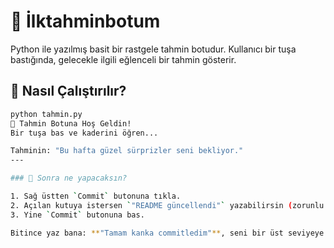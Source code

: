 # 🧠 İlktahminbotum

Python ile yazılmış basit bir rastgele tahmin botudur. Kullanıcı bir tuşa bastığında, gelecekle ilgili eğlenceli bir tahmin gösterir.

## 🚀 Nasıl Çalıştırılır?

```bash
python tahmin.py
🔮 Tahmin Botuna Hoş Geldin!
Bir tuşa bas ve kaderini öğren...

Tahminin: "Bu hafta güzel sürprizler seni bekliyor."
---

### 📌 Sonra ne yapacaksın?

1. Sağ üstten `Commit` butonuna tıkla.
2. Açılan kutuya istersen `"README güncellendi"` yazabilirsin (zorunlu değil).
3. Yine `Commit` butonuna bas.

Bitince yaz bana: **"Tamam kanka commitledim"**, seni bir üst seviyeye geçiriyoruz sonra 💻🚀